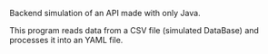 
Backend simulation of an API made with only Java.

This program reads data from a CSV file (simulated DataBase) and processes it into an YAML file.

